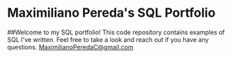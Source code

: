 # Maximiliano Pereda's SQL Portfolio

##Welcome to my SQL portfolio! This code repository contains examples of SQL I've written. Feel free to take a look and reach out if you have any questions. 
MaximilianoPeredaC@gmail.com

